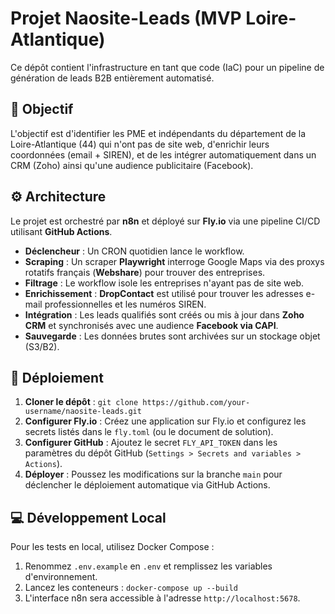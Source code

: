 # Projet Naosite-Leads (MVP Loire-Atlantique)

Ce dépôt contient l'infrastructure en tant que code (IaC) pour un pipeline de génération de leads B2B entièrement automatisé.

## 🎯 Objectif

L'objectif est d'identifier les PME et indépendants du département de la Loire-Atlantique (44) qui n'ont pas de site web, d'enrichir leurs coordonnées (email + SIREN), et de les intégrer automatiquement dans un CRM (Zoho) ainsi qu'une audience publicitaire (Facebook).

## ⚙️ Architecture

Le projet est orchestré par **n8n** et déployé sur **Fly.io** via une pipeline CI/CD utilisant **GitHub Actions**.

- **Déclencheur** : Un CRON quotidien lance le workflow.
- **Scraping** : Un scraper **Playwright** interroge Google Maps via des proxys rotatifs français (**Webshare**) pour trouver des entreprises.
- **Filtrage** : Le workflow isole les entreprises n'ayant pas de site web.
- **Enrichissement** : **DropContact** est utilisé pour trouver les adresses e-mail professionnelles et les numéros SIREN.
- **Intégration** : Les leads qualifiés sont créés ou mis à jour dans **Zoho CRM** et synchronisés avec une audience **Facebook via CAPI**.
- **Sauvegarde** : Les données brutes sont archivées sur un stockage objet (S3/B2).

## 🚀 Déploiement

1.  **Cloner le dépôt** : `git clone https://github.com/your-username/naosite-leads.git`
2.  **Configurer Fly.io** : Créez une application sur Fly.io et configurez les secrets listés dans le `fly.toml` (ou le document de solution).
3.  **Configurer GitHub** : Ajoutez le secret `FLY_API_TOKEN` dans les paramètres du dépôt GitHub (`Settings > Secrets and variables > Actions`).
4.  **Déployer** : Poussez les modifications sur la branche `main` pour déclencher le déploiement automatique via GitHub Actions.

## 💻 Développement Local

Pour les tests en local, utilisez Docker Compose :

1.  Renommez `.env.example` en `.env` et remplissez les variables d'environnement.
2.  Lancez les conteneurs : `docker-compose up --build`
3.  L'interface n8n sera accessible à l'adresse `http://localhost:5678`.
